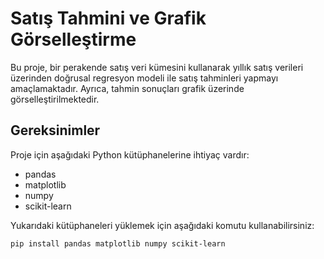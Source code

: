 # Satış Tahmini ve Grafik Görselleştirme

Bu proje, bir perakende satış veri kümesini kullanarak yıllık satış verileri üzerinden doğrusal regresyon modeli ile satış tahminleri yapmayı amaçlamaktadır. Ayrıca, tahmin sonuçları grafik üzerinde görselleştirilmektedir.

## Gereksinimler

Proje için aşağıdaki Python kütüphanelerine ihtiyaç vardır:

- pandas
- matplotlib
- numpy
- scikit-learn

Yukarıdaki kütüphaneleri yüklemek için aşağıdaki komutu kullanabilirsiniz:

```bash
pip install pandas matplotlib numpy scikit-learn
